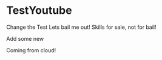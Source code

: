 # TestYoutube
Change the Test
Lets bail me out!
Skills for sale, not for bail!


Add some new

Coming from cloud!
